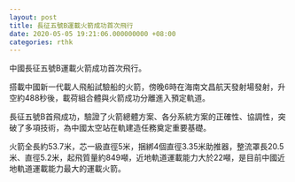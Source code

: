 ```yaml
---
layout: post
title: 長征五號B運載火箭成功首次飛行
date: 2020-05-05 19:21:06.000000000 +08:00
categories: rthk
---
```


中國長征五號B運載火箭成功首次飛行。

搭載中國新一代載人飛船試驗船的火箭，傍晚6時在海南文昌航天發射場發射，升空約488秒後，載荷組合體與火箭成功分離進入預定軌道。

長征五號B首飛成功，驗證了火箭總體方案、各分系統方案的正確性、協調性，突破了多項技術，為中國太空站在軌建造任務奠定重要基礎。

火箭全長約53.7米，芯一級直徑5米，捆綁4個直徑3.35米助推器，整流罩長20.5米、直徑5.2米，起飛質量約849噸，近地軌道運載能力大於22噸，是目前中國近地軌道運載能力最大的運載火箭。
